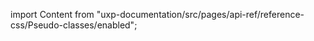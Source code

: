 
import Content from "uxp-documentation/src/pages/api-ref/reference-css/Pseudo-classes/enabled";

<Content query="product=photoshop"/>
